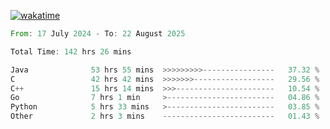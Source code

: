 [![wakatime](https://wakatime.com/badge/user/5970ac98-85fb-4bfd-a7d8-142e7d5bd274.svg)](https://wakatime.com/@5970ac98-85fb-4bfd-a7d8-142e7d5bd274)

<!--START_SECTION:waka-->

```rust
From: 17 July 2024 - To: 22 August 2025

Total Time: 142 hrs 26 mins

Java              53 hrs 55 mins  >>>>>>>>>----------------   37.32 %
C                 42 hrs 42 mins  >>>>>>>------------------   29.56 %
C++               15 hrs 14 mins  >>>----------------------   10.54 %
Go                7 hrs 1 min     >------------------------   04.86 %
Python            5 hrs 33 mins   >------------------------   03.85 %
Other             2 hrs 3 mins    -------------------------   01.43 %
```

<!--END_SECTION:waka-->
